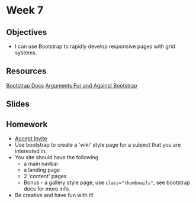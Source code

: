 # Week 7

## Objectives
- I can use Bootstrap to rapidly develop responsive pages with grid systems.

## Resources
[Bootstrap Docs](http://getbootstrap.com/)
[Arguments For and Against Bootstrap](http://www.hyperarts.com/blog/twitter-bootstrap-sucks-and-its-awesome/)

## Slides


## Homework
- [Accept Invite](https://classroom.github.com/assignment-invitations/50017d425b192b1dc649c87bbf036cfc)
- Use bootstrap to create a 'wiki' style page for a subject that you are interested in.
- You site should have the following
	+ a main navbar
	+ a landing page
	+ 2 'content' pages
	+ Bonus - a gallery style page, use `class="thumbnails"`, see bootstrap docs for more info.
- Be creative and have fun with it!

